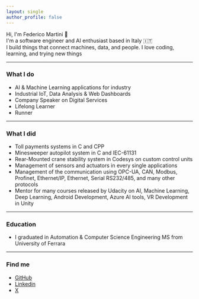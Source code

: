 ```yaml
---
layout: single
author_profile: false
---
```


Hi, I'm Federico Martini 👋  
I'm a software engineer and AI enthusiast based in Italy 🇮🇹  
I build things that connect machines, data, and people.
I love coding, learning, and trying new things

---

### What I do

- AI & Machine Learning applications for industry
- Industrial IoT, Data Analysis & Web Dashboards
- Company Speaker on Digital Services
- Lifelong Learner
- Runner

---

### What I did

- Toll payments systems in C and CPP
- Minesweeper autopilot system in C and IEC-61131
- Rear-Mounted crane stability system in Codesys on custom control units
- Management of sensors and actuators in every single applications
- Management of the communication using OPC-UA, CAN, Modbus, Profinet, Ethernet/IP, Ethernet, Serial RS232/485, and many other protocols
- Mentor for many courses released by Udacity on AI, Machine Learning, Deep Learning, Android Development, Azure AI tools, VR Development in Unity

---

### Education

- I graduated in Automation & Computer Science Engineering MS from University of Ferrara

---

### Find me

- [GitHub](https://github.com/federicomartini) 
- [Linkedin](https://www.linkedin.com/in/federicomartini/)
- [X](https://x.com/martinife)
